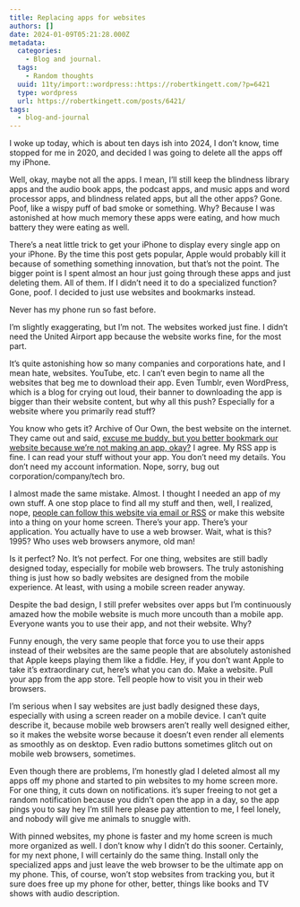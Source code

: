 ```yaml
---
title: Replacing apps for websites
authors: []
date: 2024-01-09T05:21:28.000Z
metadata:
  categories:
    - Blog and journal.
  tags:
    - Random thoughts
  uuid: 11ty/import::wordpress::https://robertkingett.com/?p=6421
  type: wordpress
  url: https://robertkingett.com/posts/6421/
tags:
  - blog-and-journal
---
```

I woke up today, which is about ten days ish into 2024, I don’t know, time stopped for me in 2020, and decided I was going to delete all the apps off my iPhone.

Well, okay, maybe not all the apps. I mean, I’ll still keep the blindness library apps and the audio book apps, the podcast apps, and music apps and word processor apps, and blindness related apps, but all the other apps? Gone. Poof, like a wispy puff of bad smoke or something. Why? Because I was astonished at how much memory these apps were eating, and how much battery they were eating as well.

There’s a neat little trick to get your iPhone to display every single app on your iPhone. By the time this post gets popular, Apple would probably kill it because of something something innovation, but that’s not the point. The bigger point is I spent almost an hour just going through these apps and just deleting them. All of them. If I didn’t need it to do a specialized function? Gone, poof. I decided to just use websites and bookmarks instead.

Never has my phone run so fast before.

I’m slightly exaggerating, but I’m not. The websites worked just fine. I didn’t need the United Airport app because the website works fine, for the most part.

It’s quite astonishing how so many companies and corporations hate, and I mean hate, websites. YouTube, etc. I can’t even begin to name all the websites that beg me to download their app. Even Tumblr, even WordPress, which is a blog for crying out loud, their banner to downloading the app is bigger than their website content, but why all this push? Especially for a website where you primarily read stuff?

You know who gets it? Archive of Our Own, the best website on the internet. They came out and said, [excuse me buddy, but you better bookmark our website because we’re not making an app, okay?](https://archiveofourown.org/admin_posts/3390) I agree. My RSS app is fine. I can read your stuff without your app. You don’t need my details. You don’t need my account information. Nope, sorry, bug out corporation/company/tech bro.

I almost made the same mistake. Almost. I thought I needed an app of my own stuff. A one stop place to find all my stuff and then, well, I realized, nope, [people can follow this website via email or RSS](https://robertkingett.com/subscribe/) or make this website into a thing on your home screen. There’s your app. There’s your application. You actually have to use a web browser. Wait, what is this? 1995? Who uses web browsers anymore, old man!

Is it perfect? No. It’s not perfect. For one thing, websites are still badly designed today, especially for mobile web browsers. The truly astonishing thing is just how so badly websites are designed from the mobile experience. At least, with using a mobile screen reader anyway.

Despite the bad design, I still prefer websites over apps but I’m continuously amazed how the mobile website is much more uncouth than a mobile app. Everyone wants you to use their app, and not their website. Why?

Funny enough, the very same people that force you to use their apps instead of their websites are the same people that are absolutely astonished that Apple keeps playing them like a fiddle. Hey, if you don’t want Apple to take it’s extraordinary cut, here’s what you can do. Make a website. Pull your app from the app store. Tell people how to visit you in their web browsers.

I’m serious when I say websites are just badly designed these days, especially with using a screen reader on a mobile device. I can’t quite describe it, because mobile web browsers aren’t really well designed either, so it makes the website worse because it doesn’t even render all elements as smoothly as on desktop. Even radio buttons sometimes glitch out on mobile web browsers, sometimes.

Even though there are problems, I’m honestly glad I deleted almost all my apps off my phone and started to pin websites to my home screen more. For one thing, it cuts down on notifications. it’s super freeing to not get a random notification because you didn’t open the app in a day, so the app pings you to say hey I’m still here please pay attention to me, I feel lonely, and nobody will give me animals to snuggle with.

With pinned websites, my phone is faster and my home screen is much more organized as well. I don’t know why I didn’t do this sooner. Certainly, for my next phone, I will certainly do the same thing. Install only the specialized apps and just leave the web browser to be the ultimate app on my phone. This, of course, won’t stop websites from tracking you, but it sure does free up my phone for other, better, things like books and TV shows with audio description.